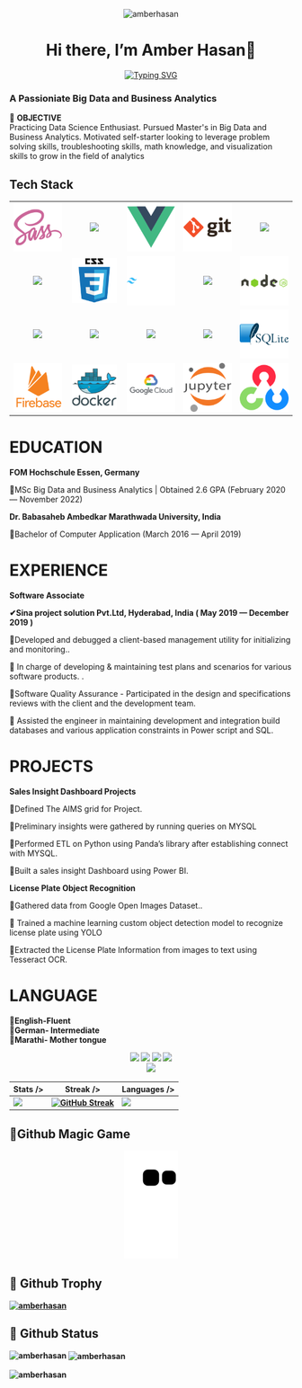 

<!--  This is banner code  
<img style="height:365px;width:100%" src="https://github.com/enggfaisal/enggfaisal/blob/main/Yellow%20and%20White%20Geometric%20%20Business%20Facebook%20Cover.png" type="image">

-->

<!--  This is Profile View code    -->
<p align="center"> <img src="https://komarev.com/ghpvc/?username=amberhasan&label=Profile%20views&color=0e75b6&style=flat" alt="amberhasan" /> </p>

<div align="center">
    <h1> Hi there, I’m Amber Hasan👋<a href="#"></h1>
</div>

<p align="center">
<a href="https://git.io/typing-svg"><img src="https://readme-typing-svg.herokuapp.com?font=Fira+Code&pause=1000&width=435&lines=Practicing+Data+Science+Enthusiast.;Pursued+Master's+in+Big+Data;Motivated+self-starter;troubleshooting+skills" alt="Typing SVG" /></a> 
</p>

### A Passioniate Big Data and Business Analytics
 🎯 <b>OBJECTIVE </b> <br>
Practicing Data Science Enthusiast. Pursued Master's in Big Data and Business Analytics.
Motivated self-starter looking to leverage problem solving skills, troubleshooting skills, math
knowledge, and visualization skills to grow in the field of analytics



<!--  The Language You Know -->

<h2>Tech Stack</h2>

<table width="80%">
<tr>
    <td align='center' width="150">
        <img src="https://github.com/devicons/devicon/blob/master/icons/sass/sass-original.svg" width="100">
    </td>

  <td align='center' width="150">
        <img src="https://www.jing.fm/clipimg/full/53-537670_python-png-file-python-logo-png.png"  width="100">
    </td>
 <td align='center' width="150">
        <img src="https://github.com/devicons/devicon/blob/master/icons/vuejs/vuejs-original.svg" width="100">
    </td>
 <td align='center' width="200">
        <img src="https://github.com/devicons/devicon/blob/master/icons/git/git-original-wordmark.svg" width="100">
    </td>
 <td align='center' width="200">
        <img src="https://www.vectorlogo.zone/logos/reactjs/reactjs-ar21.svg">
    </td>

</tr>

<tr>
    <td align='center' width="200">
        <img src="https://upload.wikimedia.org/wikipedia/commons/thumb/3/38/HTML5_Badge.svg/600px-HTML5_Badge.svg.png"  width="70">
    </td>
    <td align='center' width="200">
        <img src="https://raw.githubusercontent.com/devicons/devicon/0d6c64dbbf311879f7d563bfc3ccf559f9ed111c/icons/css3/css3-original-wordmark.svg" width="80">
    </td>
 <td align='center' width="200">
        <img src="https://github.com/devicons/devicon/blob/master/icons/tailwindcss/tailwindcss-original-wordmark.svg" width="170">
    </td>
     <td align='center' width="200">
        <img src="https://github.com/abranhe/programming-languages-logos/blob/master/src/javascript/javascript.svg" width="90">
    </td>
    <td align='center' width="200">
        <img src="https://github.com/devicons/devicon/blob/master/icons/nodejs/nodejs-original-wordmark.svg">
    </td>
</tr>

<tr>
    <td align='center' width="200">
        <img src="https://www.djangoproject.com/m/img/logos/django-logo-negative.png">
    </td>
    <td align='center' width="200">
        <img src="https://camo.githubusercontent.com/2b97405ead6d87cffc71126648f74f034ab9b77525453aaac85ca79248532854/68747470733a2f2f766567696269742e636f6d2f77702d636f6e74656e742f75706c6f6164732f323031382f30352f657870726573736a732e706e67" >
    </td>
 <td align='center' width="200">
        <img src="https://www.vectorlogo.zone/logos/heroku/heroku-ar21.svg">
    </td>
  <td align='center' width="200">
        <img src="https://download.logo.wine/logo/MySQL/MySQL-Logo.wine.png" >
    </td>
    <td align='center' width="200">
        <img src="https://github.com/devicons/devicon/blob/master/icons/sqlite/sqlite-original-wordmark.svg" width="100">
    </td>
</tr>

<tr>
    <td align='center' width="200">
        <img src="https://github.com/devicons/devicon/blob/master/icons/firebase/firebase-plain-wordmark.svg"  width="90">
    </td>
    <td align='center' width="200">
        <img src="https://github.com/devicons/devicon/blob/master/icons/docker/docker-original-wordmark.svg" width="80">
    </td>
 <td align='center' width="200">
        <img src="https://github.com/devicons/devicon/blob/master/icons/googlecloud/googlecloud-original-wordmark.svg" width="150">
    </td>
     <td align='center' width="200">
        <img src="https://github.com/devicons/devicon/blob/master/icons/jupyter/jupyter-original-wordmark.svg" width="90">
    </td>
    <td align='center' width="200">
        <img src="https://github.com/devicons/devicon/blob/master/icons/opencv/opencv-original.svg" width="90">
    </td>
</tr>
</table>



<!--  your information personal-->

# EDUCATION
<p><b>FOM Hochschule Essen, Germany </b> </p> 
<p>🥇MSc Big Data and Business Analytics | Obtained 2.6 GPA  (February 2020 — November 2022)</p>

<p><b>Dr. Babasaheb Ambedkar Marathwada University, India</b> </p> 
<p>🥇Bachelor of Computer Application (March 2016 — April 2019)</p>

	
# EXPERIENCE

<p><b>Software Associate </b> </p> 

<p><b>✔Sina project solution Pvt.Ltd, Hyderabad, India  ( May 2019 — December 2019 )</b> <br>

📌Developed and debugged a client-based management utility for initializing and monitoring.. <br>

📌 In charge of developing & maintaining test plans and scenarios for various software products. . <br>

📌Software Quality Assurance - Participated in the design and specifications reviews with the
client and the development team.<br>

📌 Assisted the engineer in maintaining development and integration build databases and various
application constraints in Power script and SQL.<br>


</p>


# PROJECTS

<p><b>Sales Insight Dashboard Projects  </b> </p> 



📌Defined The AIMS grid for Project. <br>

📌Preliminary insights were gathered by running queries on MYSQL <br>

📌Performed ETL on Python using Panda’s library after establishing connect with MYSQL.<br>

📌Built a sales insight Dashboard using Power BI.<br>

<p><b>License Plate Object Recognition  </b> </p> 



📌Gathered data from Google Open Images Dataset.. <br>

📌 Trained a machine learning custom object detection model to recognize license plate using
 YOLO <br>

📌Extracted the License Plate Information from images to text using Tesseract OCR.<br>



</p>
 
# LANGUAGE
<b>📌English-Fluent <br>
<b>📌German- Intermediate<br>
<b>📌Marathi- Mother tongue<br>


<!--  social links -->

<p align="center">
<a href="https://www.linkedin.com/in/#/"><img src="https://img.shields.io/badge/-amber%20hasan-0077B5?style=flat&logo=Linkedin&logoColor=white"/></a>
<a href="mailto:#@gmail.com"><img src="https://img.shields.io/badge/-amberhasan.gmail-D14836?style=flat&logo=Gmail&logoColor=white"/></a>
<a href="https://www.instagram.com/#/"><img src="https://img.shields.io/badge/-@amberhasan-E4405F?style=flat&logo=Instagram&logoColor=white"/></a>
<a href="https://#.me/"><img src="https://img.shields.io/badge/-Portfolio-blueviolet?style=blueviolet&logo=appveyor&logoColor=white"/></a>
<br>
<a href="https://leetcode.com/#/"><img src="https://img.shields.io/badge/dynamic/json?style=for-the-badge&labelColor=black&color=%23ffa116&label=amberhasan&query=solvedOverTotal&url=https%3A%2F%2Fleetcode-badge.vercel.app%2Fapi%2Fusers%2Fatiq-ur&logo=leetcode&logoColor=yellow"/></a>
 </p>



| Stats />                                                                                            | Streak />                                                                                                                                                                               | Languages />                                                                                                     
|-----------------------------------------------------------------------------------------------------|-----------------------------------------------------------------------------------------------------------------------------------------------------------------------------------------|------------------------------------------------------------------------------------------------------------------|
| ![](https://github-profile-summary-cards.vercel.app/api/cards/stats?username=atiq-ur&theme=gruvbox) | [![GitHub Streak](https://streak-stats.demolab.com/?user=atiq-ur&theme=gruvbox&hide_border=true&border_radius=32&date_format=j%20M%5B%20Y%5D&ring=888888)](https://git.io/streak-stats) | ![](https://github-profile-summary-cards.vercel.app/api/cards/repos-per-language?username=amberhasan&theme=gruvbox) |


<!--  game -->

## 🐛Github Magic Game

<p align="center">
  <img src="https://github.com/saadfareed/saadfareed/raw/output/github-contribution-grid-snake.svg" alt="snake"></center>
</p>


<!--  Troffy -->
## 🥇 Github Trophy
<p align="left"> <a href="https://github.com/ryo-ma/github-profile-trophy"><img src="https://github-profile-trophy.vercel.app/?username=amberhasan" alt="amberhasan" /></a> </p>

<!--  Github Status -->
## 🎯 Github Status
<p><img align="left" src="https://github-readme-stats.vercel.app/api/top-langs?username=amberhasan&show_icons=true&locale=en&layout=compact" alt="amberhasan" /></p>
<p>&nbsp;<img align="center" src="https://github-readme-stats.vercel.app/api?username=amberhasan&show_icons=true&locale=en" alt="amberhasan" /></p>
<p><img align="center" src="https://github-readme-streak-stats.herokuapp.com/?user=amberhasan&" alt="amberhasan" /></p>
